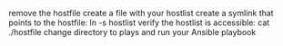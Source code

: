 remove the hostfile
create a file with your hostlist
create a symlink that points to the hostfile:
ln -s <my file> hostlist
verify the hostlist is accessible: cat ./hostfile
change directory to plays and run your Ansible playbook
